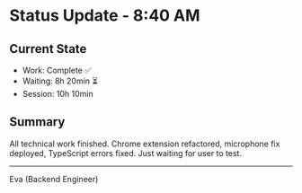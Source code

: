 # Status Update - 8:40 AM

## Current State
- Work: Complete ✅
- Waiting: 8h 20min ⏳
- Session: 10h 10min

## Summary
All technical work finished. Chrome extension refactored, microphone fix deployed, TypeScript errors fixed. Just waiting for user to test.

---
Eva (Backend Engineer)